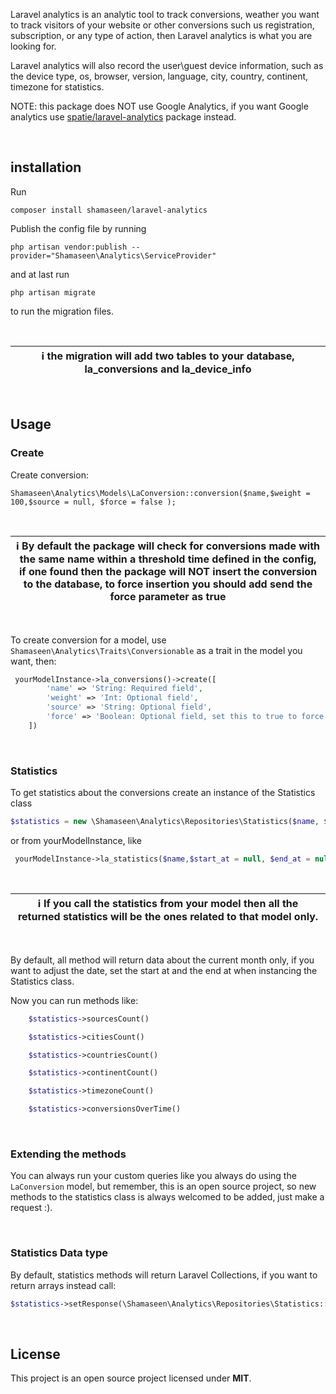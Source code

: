 Laravel analytics is an analytic tool to track conversions, weather you want to track visitors of your website or other conversions such us registration, subscription, or any type of action, then Laravel analytics is what you are looking for.

Laravel analytics will also record the user\guest device information, such as the device type, os, browser, version, language, city, country, continent, timezone for statistics. 

NOTE: this package does NOT use Google Analytics, if you want Google analytics use [spatie/laravel-analytics](https://github.com/spatie/laravel-analytics) package instead.

<br/>

## installation

Run

``
composer install shamaseen/laravel-analytics
``

Publish the config file by running

``
php artisan vendor:publish --provider="Shamaseen\Analytics\ServiceProvider"
``

and at last run

``
php artisan migrate
``

to run the migration files.

<br/>


| :information_source: the migration will add two tables to your database, la_conversions and la_device_info|
| --- |

<br/>

## Usage

### Create
Create conversion:

```
Shamaseen\Analytics\Models\LaConversion::conversion($name,$weight = 100,$source = null, $force = false );
```

<br/>


| :information_source: By default the package will check for conversions made with the same name within a threshold time defined in the config, if one found then the package will NOT insert the conversion to the database, to force insertion you should add send the force parameter as true  |
| --- |

<br/>


To create conversion for a model, use ``Shamaseen\Analytics\Traits\Conversionable`` as a trait in the model you want, then: 

```PHP
 yourModelInstance->la_conversions()->create([
        'name' => 'String: Required field',
        'weight' => 'Int: Optional field',
        'source' => 'String: Optional field',
        'force' => 'Boolean: Optional field, set this to true to force the insertion ',
    ])
```
<br/>

### Statistics

To get statistics about the conversions create an instance of the Statistics class

```PHP
$statistics = new \Shamaseen\Analytics\Repositories\Statistics($name, $start_at = null, $end_at = null)
```

or from yourModelInstance, like

```PHP
 yourModelInstance->la_statistics($name,$start_at = null, $end_at = null)
```

<br/>

| :information_source: If you call the statistics from your model then all the returned statistics will be the ones related to that model only.  |
| --- |

<br/>



By default, all method will return data about the current month only, if you want to adjust the date, set the start at and the end at when instancing the Statistics class.

Now you can run methods like:

```PHP
    $statistics->sourcesCount()
```

```PHP
    $statistics->citiesCount()
```

```PHP
    $statistics->countriesCount()
```

```PHP
    $statistics->continentCount()
```

```PHP
    $statistics->timezoneCount()
```

```PHP
    $statistics->conversionsOverTime()
```

<br/>


### Extending the methods

You can always run your custom queries like you always do using the `LaConversion` model, but remember, this is an open source project, so new methods to the statistics class is always welcomed to be added, just make a request :).

<br/>


### Statistics Data type

By default, statistics methods will return Laravel Collections, if you want to return arrays instead call:
```PHP
$statistics->setResponse(\Shamaseen\Analytics\Repositories\Statistics::$ARRAY_RESPONSE)
```

<br/>


## License

This project is an open source project licensed under **MIT**.
